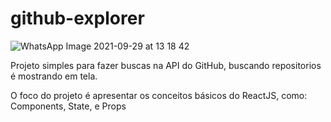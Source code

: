 # github-explorer

![WhatsApp Image 2021-09-29 at 13 18 42](https://user-images.githubusercontent.com/54922299/135309536-ed8e26e0-dc89-4471-9ccd-0c82eaae49eb.jpeg)

Projeto simples para fazer buscas na API do GitHub, buscando repositorios é mostrando em tela.

O foco do projeto é apresentar os conceitos básicos do ReactJS, como:
Components, State, e Props
